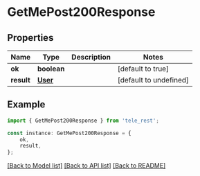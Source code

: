 # GetMePost200Response


## Properties

Name | Type | Description | Notes
------------ | ------------- | ------------- | -------------
**ok** | **boolean** |  | [default to true]
**result** | [**User**](User.md) |  | [default to undefined]

## Example

```typescript
import { GetMePost200Response } from 'tele_rest';

const instance: GetMePost200Response = {
    ok,
    result,
};
```

[[Back to Model list]](../README.md#documentation-for-models) [[Back to API list]](../README.md#documentation-for-api-endpoints) [[Back to README]](../README.md)
